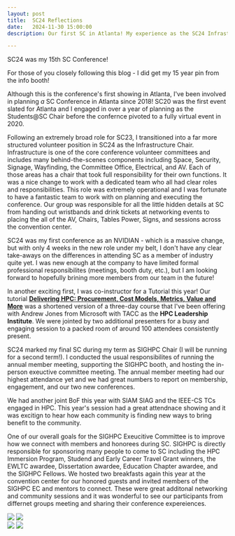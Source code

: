 ```yaml
---
layout: post
title:  SC24 Reflections
date:   2024-11-30 15:00:00
description: Our first SC in Atlanta! My experience as the SC24 Infrastructure Chair, a Tutorial Instructor, and SIGHPC Chair. 

---
```


SC24 was my 15th SC Conference! 

For those of you closely following this blog - I did get my 15 year pin from the info booth!

Although this is the conference's first showing in Atlanta, I've been involved in planning *a* SC Conference in Atlanta since 2018!  SC20 was the first event slated for Atlanta and I engaged in over a year of planning as the Students@SC Chair before the confernce pivoted to a fully virtual event in 2020.  

Following an extremely broad role for SC23, I transitioned into a far more structured volunteer position in SC24 as the Infrastructure Chair.  Infrastructure is one of the core conference volunteer committees and includes many behind-the-scenes components including Space, Security, Signage, Wayfinding, the Committee Office, Electrical, and AV.  Each of those areas has a chair that took full responsibility for their own functions. It was a nice change to work with a dedicated team who all had clear roles and responsibilities. This role was extremely operational and I was fortunate to have a fantastic team to work with on planning and executing the conference. Our group was responsible for all the little hidden details at SC from handing out wristbands and drink tickets at networking events to placing the all of the AV, Chairs, Tables Power, Signs, and sessions across the convention center.  

SC24 was my first conference as an NVIDIAN - which is a massive change, but with only 4 weeks in the new role under my belt, I don't have any clear take-aways on the differences in attending SC as a member of industry quite yet.  I was new enough at the company to have limited formal professional responsibilites (meetings, booth duty, etc.), but I am looking forward to hopefully brining more members from our team in the future!

In another exciting first, I was co-instructor for a Tutorial this year!  Our tutorial **[Delivering HPC: Procurement, Cost Models, Metrics, Value and More](https://sc24.conference-program.com/presentation/?id=tut103&sess=sess431)** was a shortened version of a three-day course that I've been offering with Andrew Jones from Microsoft with TACC as the **HPC Leadership Institute**.  We were jointed by two additional presenters for a busy and engaging session to a packed room of around 100 attendees consistently present.  

SC24 marked my final SC during my term as SIGHPC Chair (I will be running for a second term!).  I conducted the usual responsibilites of running the annual member meeting, supporting the SIGHPC booth, and hosting the in-person exeuctive committee meeting. The annual member meeting had our highest attendance yet and we had great numbers to report on membership, engagement, and our two new conferences. 

We had another joint BoF this year with SIAM SIAG and the IEEE-CS TCs engaged in HPC.  This year's session had a great attendnace showing and it was excitign to hear how each community is finding new ways to bring benefit to the community. 

One of our overall goals for the SIGHPC Exeucitive Committee is to improve how we connect with members and honorees during SC. SIGHPC is directly responsible for sponsoring many people to come to SC including the HPC Immersion Program, Studend and Early Career Travel Grant winners, the EWLTC awardee, Dissertation awardee, Education Chapter awardee, and the SIGHPC Fellows. We hosted two breakfasts again this year at the convention center for our honored guests and invited members of the SIGHPC EC and mentors to connect. These were great additonal networking and community sessions and it was wonderful to see our participants from differnet groups meeting and sharing their conference expereiences.  


<div class="img_row">
	<img class="col two" src="/img/SC24Awards-175.jpg">
    <img class="col one" src="/img/SC24ChairsDinner-125.jpg">
</div>
<div class="img_row">
	<img class="col one" src="/img/SC24InfrastructureCommittee-6.jpg">
    <img class="col two" src="/img/SC24ConventionCenter-216.jpg">
</div>